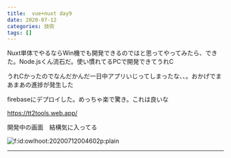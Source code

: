 ```yaml
---
title:  vue+nuxt day9
date: 2020-07-12
categories: 技術
tags: []
---
```


<p>Nuxt単体でやるならWin機でも開発できるのではと思ってやってみたら、できた。Node.jsくん流石だ。使い慣れてるPCで開発できてうれC　</p>

<p>うれCかったのでなんだかんだ一日中アプリいじってしまったな、、。おかげでまあまあの進捗が発生した</p>

<p>firebaseにデプロイした。めっちゃ楽で驚き。これは良いな</p>

<p><a href="https://tt2tools.web.app/">https://tt2tools.web.app/</a></p>

<p>開発中の画面　結構気に入ってる</p>

<p><span itemscope itemtype="http://schema.org/Photograph"><img src="https://cdn-ak.f.st-hatena.com/images/fotolife/o/owlhoot/20200712/20200712004602.png" alt="f:id:owlhoot:20200712004602p:plain" title="f:id:owlhoot:20200712004602p:plain" class="hatena-fotolife" itemprop="image"></span></p>

-----
